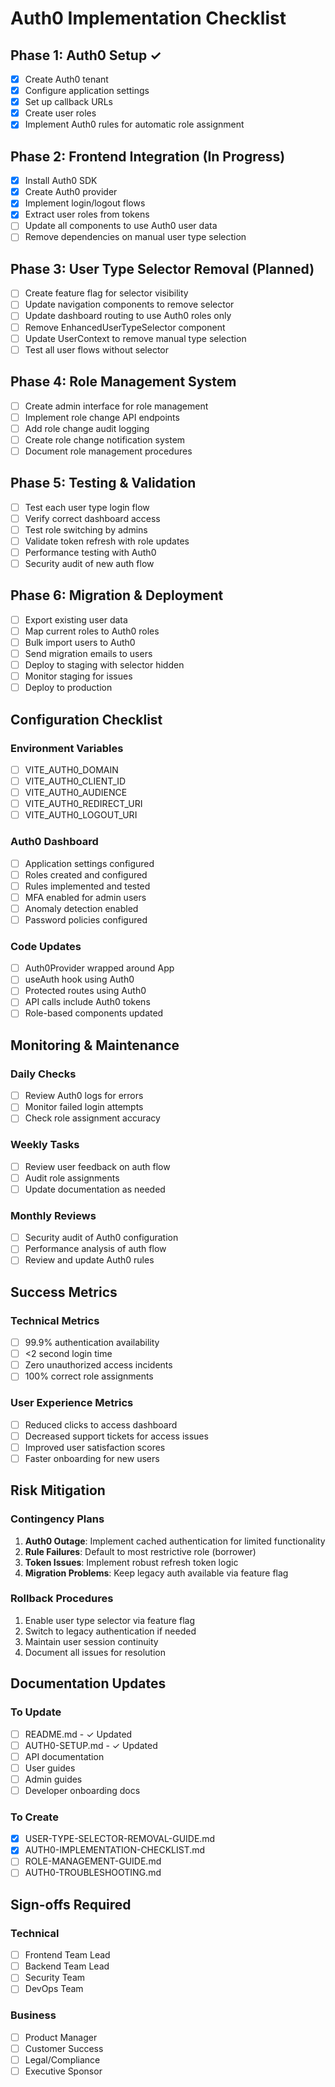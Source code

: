# Auth0 Implementation Checklist

## Phase 1: Auth0 Setup ✓
- [x] Create Auth0 tenant
- [x] Configure application settings
- [x] Set up callback URLs
- [x] Create user roles
- [x] Implement Auth0 rules for automatic role assignment

## Phase 2: Frontend Integration (In Progress)
- [x] Install Auth0 SDK
- [x] Create Auth0 provider
- [x] Implement login/logout flows
- [x] Extract user roles from tokens
- [ ] Update all components to use Auth0 user data
- [ ] Remove dependencies on manual user type selection

## Phase 3: User Type Selector Removal (Planned)
- [ ] Create feature flag for selector visibility
- [ ] Update navigation components to remove selector
- [ ] Update dashboard routing to use Auth0 roles only
- [ ] Remove EnhancedUserTypeSelector component
- [ ] Update UserContext to remove manual type selection
- [ ] Test all user flows without selector

## Phase 4: Role Management System
- [ ] Create admin interface for role management
- [ ] Implement role change API endpoints
- [ ] Add role change audit logging
- [ ] Create role change notification system
- [ ] Document role management procedures

## Phase 5: Testing & Validation
- [ ] Test each user type login flow
- [ ] Verify correct dashboard access
- [ ] Test role switching by admins
- [ ] Validate token refresh with role updates
- [ ] Performance testing with Auth0
- [ ] Security audit of new auth flow

## Phase 6: Migration & Deployment
- [ ] Export existing user data
- [ ] Map current roles to Auth0 roles
- [ ] Bulk import users to Auth0
- [ ] Send migration emails to users
- [ ] Deploy to staging with selector hidden
- [ ] Monitor staging for issues
- [ ] Deploy to production

## Configuration Checklist

### Environment Variables
- [ ] VITE_AUTH0_DOMAIN
- [ ] VITE_AUTH0_CLIENT_ID
- [ ] VITE_AUTH0_AUDIENCE
- [ ] VITE_AUTH0_REDIRECT_URI
- [ ] VITE_AUTH0_LOGOUT_URI

### Auth0 Dashboard
- [ ] Application settings configured
- [ ] Roles created and configured
- [ ] Rules implemented and tested
- [ ] MFA enabled for admin users
- [ ] Anomaly detection enabled
- [ ] Password policies configured

### Code Updates
- [ ] Auth0Provider wrapped around App
- [ ] useAuth hook using Auth0
- [ ] Protected routes using Auth0
- [ ] API calls include Auth0 tokens
- [ ] Role-based components updated

## Monitoring & Maintenance

### Daily Checks
- [ ] Review Auth0 logs for errors
- [ ] Monitor failed login attempts
- [ ] Check role assignment accuracy

### Weekly Tasks
- [ ] Review user feedback on auth flow
- [ ] Audit role assignments
- [ ] Update documentation as needed

### Monthly Reviews
- [ ] Security audit of Auth0 configuration
- [ ] Performance analysis of auth flow
- [ ] Review and update Auth0 rules

## Success Metrics

### Technical Metrics
- [ ] 99.9% authentication availability
- [ ] <2 second login time
- [ ] Zero unauthorized access incidents
- [ ] 100% correct role assignments

### User Experience Metrics
- [ ] Reduced clicks to access dashboard
- [ ] Decreased support tickets for access issues
- [ ] Improved user satisfaction scores
- [ ] Faster onboarding for new users

## Risk Mitigation

### Contingency Plans
1. **Auth0 Outage**: Implement cached authentication for limited functionality
2. **Rule Failures**: Default to most restrictive role (borrower)
3. **Token Issues**: Implement robust refresh token logic
4. **Migration Problems**: Keep legacy auth available via feature flag

### Rollback Procedures
1. Enable user type selector via feature flag
2. Switch to legacy authentication if needed
3. Maintain user session continuity
4. Document all issues for resolution

## Documentation Updates

### To Update
- [ ] README.md - ✓ Updated
- [ ] AUTH0-SETUP.md - ✓ Updated  
- [ ] API documentation
- [ ] User guides
- [ ] Admin guides
- [ ] Developer onboarding docs

### To Create
- [x] USER-TYPE-SELECTOR-REMOVAL-GUIDE.md
- [x] AUTH0-IMPLEMENTATION-CHECKLIST.md
- [ ] ROLE-MANAGEMENT-GUIDE.md
- [ ] AUTH0-TROUBLESHOOTING.md

## Sign-offs Required

### Technical
- [ ] Frontend Team Lead
- [ ] Backend Team Lead
- [ ] Security Team
- [ ] DevOps Team

### Business
- [ ] Product Manager
- [ ] Customer Success
- [ ] Legal/Compliance
- [ ] Executive Sponsor